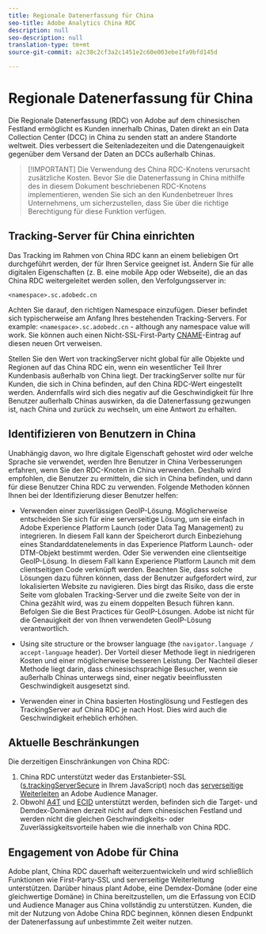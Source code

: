 ```yaml
---
title: Regionale Datenerfassung für China
seo-title: Adobe Analytics China RDC
description: null
seo-description: null
translation-type: tm+mt
source-git-commit: a2c38c2cf3a2c1451e2c60e003ebe1fa9bfd145d

---
```



# Regionale Datenerfassung für China

Die Regionale Datenerfassung (RDC) von Adobe auf dem chinesischen Festland ermöglicht es Kunden innerhalb Chinas, Daten direkt an ein Data Collection Center (DCC) in China zu senden statt an andere Standorte weltweit. Dies verbessert die Seitenladezeiten und die Datengenauigkeit gegenüber dem Versand der Daten an DCCs außerhalb Chinas.

> [!IMPORTANT] Die Verwendung des China RDC-Knotens verursacht zusätzliche Kosten. Bevor Sie die Datenerfassung in China mithilfe des in diesem Dokument beschriebenen RDC-Knotens implementieren, wenden Sie sich an den Kundenbetreuer Ihres Unternehmens, um sicherzustellen, dass Sie über die richtige Berechtigung für diese Funktion verfügen.

## Tracking-Server für China einrichten

Das Tracking im Rahmen von China RDC kann an einem beliebigen Ort durchgeführt werden, der für Ihren Service geeignet ist. Ändern Sie für alle digitalen Eigenschaften (z. B. eine mobile App oder Webseite), die an das China RDC weitergeleitet werden sollen, den Verfolgungsserver in:

`<namespace>.sc.adobedc.cn`

Achten Sie darauf, den richtigen Namespace einzufügen. Dieser befindet sich typischerweise am Anfang Ihres bestehenden Tracking-Servers. For example: `<namespace>.sc.adobedc.cn` - although any namespace value will work. Sie können auch einen Nicht-SSL-First-Party [CNAME](https://marketing.adobe.com/resources/help/en_US/whitepapers/first_party_cookies/fpcookies_cname.html)-Eintrag auf diesen neuen Ort verweisen.

Stellen Sie den Wert von trackingServer nicht global für alle Objekte und Regionen auf das China RDC ein, wenn ein wesentlicher Teil Ihrer Kundenbasis außerhalb von China liegt. Der trackingServer sollte nur für Kunden, die sich in China befinden, auf den China RDC-Wert eingestellt werden. Andernfalls wird sich dies negativ auf die Geschwindigkeit für Ihre Benutzer außerhalb Chinas auswirken, da die Datenerfassung gezwungen ist, nach China und zurück zu wechseln, um eine Antwort zu erhalten.

## Identifizieren von Benutzern in China

Unabhängig davon, wo Ihre digitale Eigenschaft gehostet wird oder welche Sprache sie verwendet, werden Ihre Benutzer in China Verbesserungen erfahren, wenn Sie den RDC-Knoten in China verwenden. Deshalb wird empfohlen, die Benutzer zu ermitteln, die sich in China befinden, und dann für diese Benutzer China RDC zu verwenden. Folgende Methoden können Ihnen bei der Identifizierung dieser Benutzer helfen:

* Verwenden einer zuverlässigen GeoIP-Lösung.  Möglicherweise entscheiden Sie sich für eine serverseitige Lösung, um sie einfach in Adobe Experience Platform Launch (oder Data Tag Management) zu integrieren. In diesem Fall kann der Speicherort durch Einbeziehung eines Standarddatenelements in das Experience Platform Launch- oder DTM-Objekt bestimmt werden. Oder Sie verwenden eine clientseitige GeoIP-Lösung. In diesem Fall kann Experience Platform Launch mit dem clientseitigen Code verknüpft werden. Beachten Sie, dass solche Lösungen dazu führen können, dass der Benutzer aufgefordert wird, zur lokalisierten Website zu navigieren. Dies birgt das Risiko, dass die erste Seite vom globalen Tracking-Server und die zweite Seite von der in China gezählt wird, was zu einem doppelten Besuch führen kann. Befolgen Sie die Best Practices für GeoIP-Lösungen. Adobe ist nicht für die Genauigkeit der von Ihnen verwendeten GeoIP-Lösung verantwortlich.

* Using site structure or the browser language (the `navigator.language / accept-language` header). Der Vorteil dieser Methode liegt in niedrigeren Kosten und einer möglicherweise besseren Leistung. Der Nachteil dieser Methode liegt darin, dass chinesischsprachige Besucher, wenn sie außerhalb Chinas unterwegs sind, einer negativ beeinflussten Geschwindigkeit ausgesetzt sind.
* Verwenden einer in China basierten Hostinglösung und Festlegen des TrackingServer auf China RDC je nach Host. Dies wird auch die Geschwindigkeit erheblich erhöhen.

## Aktuelle Beschränkungen

Die derzeitigen Einschränkungen von China RDC:

1. China RDC unterstützt weder das Erstanbieter-SSL ([s.trackingServerSecure](https://helpx.adobe.com/analytics/kb/determining-data-center.html) in Ihrem JavaScript) noch das [serverseitige Weiterleiten](https://marketing.adobe.com/resources/help/en_US/reference/ssf.html) an Adobe Audience Manager.
2. Obwohl [A4T](https://marketing.adobe.com/resources/help/en_US/target/a4t/a4t.html) und [ECID](https://marketing.adobe.com/resources/help/en_US/mcvid/) unterstützt werden, befinden sich die Target- und Demdex-Domänen derzeit nicht auf dem chinesischen Festland und werden nicht die gleichen Geschwindigkeits- oder Zuverlässigkeitsvorteile haben wie die innerhalb von China RDC.

## Engagement von Adobe für China

Adobe plant, China RDC dauerhaft weiterzuentwickeln und wird schließlich Funktionen wie First-Party-SSL und serverseitige Weiterleitung unterstützen. Darüber hinaus plant Adobe, eine Demdex-Domäne (oder eine gleichwertige Domäne) in China bereitzustellen, um die Erfassung von ECID und Audience Manager aus China vollständig zu unterstützen. Kunden, die mit der Nutzung von Adobe China RDC beginnen, können diesen Endpunkt der Datenerfassung auf unbestimmte Zeit weiter nutzen.
